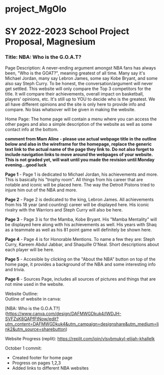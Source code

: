 # project_MgOlo
# SY 2022-2023 School Project Proposal, Magnesium

### Title: NBA: Who is the G.O.A.T?

Page Description:
  A never-ending argument amongst NBA fans has always been, "Who is the GOAT?", meaning greatest of all time. Many say it's Michael Jordan, many say Lebron James, some say Kobe Bryant, and some also say Steph Curry. To be honest, the conversation/argument will never get settled. This website will only compare the Top 3 competitors for the title. It will compare their achievements, overall impact on basketball, players' opinions, etc. It's still up to YOU to decide who is the greatest. We all have different opinions and the site is only here to provide info and compare. No bias whatsover will be given in making the website. 

Home Page: The home page will contain a menu where you can access the other pages and also a simple description of the website as well as some contact info at the bottom.

**comment from Mam Aline - please use actual webpage title in the outline below and also in the wireframe for the homepage, replace the generic text link to the actual name of the page they link to. Do not also forget to include navigation links to move around the webpages of your website. This is not graded yet, will wait until you made the revision until Monday evening...good luck**  

**Page 1** - Page 1 is dedicated to Michael Jordan, his achievements and more. This is basically his "trophy room". All things from his career that are notable and iconic will be placed here. The way the Detroit Pistons tried to injure him out of the NBA and more.  

**Page 2** - Page 2 is dedicated to the king, Lebron James. All achievements from his 18 year (and counting) career will be displayed here. His iconic rivalry with the Warriors and Steph Curry will also be here. 

**Page 3** - Page 3 is for the Mamba, Kobe Bryant. His "Mamba Mentality" will be displayed here along with his achievements as well. His years with Shaq as a teammate as well as his 81 point game will definitely be shown here. 

**Page 4** - Page 4 is for Honorable Mentions. To name a few they are: Steph Curry, Kareem Abdul Jabbar, and Shaquille O'Neal. Short descriptions about each player will be here. 


**Page 5** - Accesible by clicking on the "About the NBA" button on top of the home page, it provides a background of the NBA and some interesting info and trivia. 

 **Page 6** - Sources Page, includes all sources of pictures and things that are not mine used in the website.

 Website Outline:   
Outline of website in canva: 

[NBA: Who is the G.O.A.T?] (https://www.canva.com/design/DAFMWGDkuk4/lWDJH-SVFZsK8QAPfFtNow/edit?utm_content=DAFMWGDkuk4&utm_campaign=designshare&utm_medium=link2&utm_source=sharebutton)

Website Progress (replit): https://replit.com/join/vlsvbmukyl-elijah-khallelk

October 1 commit: 
- Created footer for home page
- Progress on pages 1,2,3
- Added links to different NBA websites
